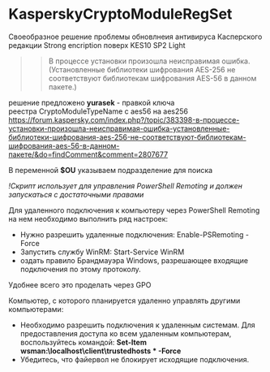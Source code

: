 # KasperskyCryptoModuleRegSet

Своеобразное решение проблемы обновлнеия антивируса Касперского редакции Strong encription поверх KES10 SP2 Light

>>В процессе установки произошла неисправимая ошибка. (Установленные библиотеки шифрования AES-256 не соответствуют библиотекам шифрования AES-56 в данном пакете.)

решение предложено **yurasek** - правкой ключа реестра CryptoModuleTypeName с aes56 на aes256 https://forum.kaspersky.com/index.php?/topic/383398-в-процессе-установки-произошла-неисправимая-ошибка-установленные-библиотеки-шифрования-aes-256-не-соответствуют-библиотекам-шифрования-aes-56-в-данном-пакете/&do=findComment&comment=2807677 

В переменной **$OU** указываем подразделение для поиска

*!Скрипт использует для управления PowerShell Remoting и должен запускаться с достаточными правами*

Для удаленного подключения к компьютеру через PowerShell Remoting на нем необходимо выполнить ряд настроек:

- Нужно разрешить удаленные подключения: Enable-PSRemoting -Force
- Запустить службу WinRM: Start-Service WinRM
- оздать правило Брандмауэра Windows, разрешающее входящие подключения по этому протоколу.

Удобнее всего это проделать через GPO

Компьютер, с которого планируется удаленно управлять другими компьютерами:

- Необходимо разрешить подключения к удаленным системам. Для предоставления доступа ко всем удаленным компьютерам, воспользуйтесь командой: **Set-Item wsman:\localhost\client\trustedhosts * -Force**
- Убедитесь, что файервол не блокирует исходящие подключения.
